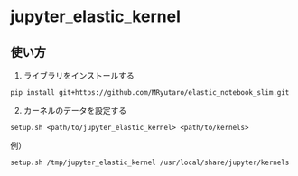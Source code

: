 # jupyter_elastic_kernel

## 使い方

1. ライブラリをインストールする
```
pip install git+https://github.com/MRyutaro/elastic_notebook_slim.git
```

2. カーネルのデータを設定する
```
setup.sh <path/to/jupyter_elastic_kernel> <path/to/kernels>
```

例）
```
setup.sh /tmp/jupyter_elastic_kernel /usr/local/share/jupyter/kernels
```
